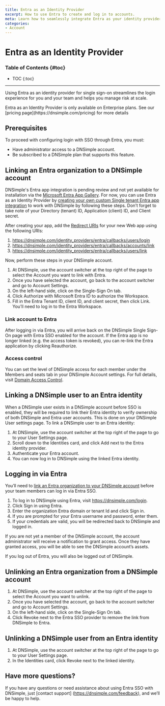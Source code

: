 ```yaml
---
title: Entra as an Identity Provider
excerpt: How to use Entra to create and log in to accounts.
meta: Learn how to seamlessly integrate Entra as your identity provider for account creation and secure logins, enhancing your user experience and security.
categories:
- Account
---
```


# Entra as an Identity Provider

### Table of Contents {#toc}

* TOC
{:toc}

---

Using Entra as an identity provider for single sign-on streamlines the login experience for you and your team and helps you manage risk at scale.

<info>
Entra as an Identity Provider is only available on Enterprise plans. See our [pricing page](https://dnsimple.com/pricing) for more details
</info>


## Prerequisites

To proceed with configuring login with SSO through Entra, you must:

- Have administrator access to a DNSimple account.
- Be subscribed to a DNSimple plan that supports this feature.

## Linking an Entra organization to a DNSimple account

DNSimple's Entra app integration is pending review and not yet available for installation via the [Microsoft Entra App Gallery](https://www.microsoft.com/en-us/security/business/identity-access/microsoft-entra-integrated-apps). For now, you can use Entra as an Identity Provider by [creating your own custom <label>Single tenant</label> Entra app integration](https://docs.azure.cn/en-us/data-explorer/kusto/access-control/provision-entra-id-app?view=microsoft-fabric&tabs=portal) to work with DNSimple by following these steps. Don’t forget to take note of your <label>Directory (tenant) ID</label>, <label>Application (client) ID</label>, and <label>Client secret</label>.

After creating your app, add the [Redirect URIs](https://learn.microsoft.com/en-us/entra/identity-platform/how-to-add-redirect-uri) for your new Web app using the following URIs:
1. https://dnsimple.com/identity_providers/entra/callbacks/users/login
2. https://dnsimple.com/identity_providers/entra/callbacks/accounts/link
3. https://dnsimple.com/identity_providers/entra/callbacks/users/link

Now, perform these steps in your DNSimple account.

1. At DNSimple, use the account switcher at the top right of the page to select the Account you want to link with Entra.
2. Once you have selected the account, go back to the account switcher and go to Account Settings.
3. On the left-hand side, click on the Single-Sign On tab.
4. Click Authorize with Microsoft Entra ID to authorize the Workspace.
5. Fill in the Entra Tenant ID, client ID, and client secret, then click Link. You’ll need to log in to the Entra Workspace.

### Link account to Entra

After logging in via Entra, you will arrive back on the DNSimple Single Sign-On page with Entra SSO enabled for the account.
If the Entra app is no longer linked (e.g. the access token is revoked), you can re-link the Entra application by clicking Reauthorize.

### Access control

You can set the level of DNSimple access for each member under the <label>Members and seats</label> tab in your DNSimple Account settings. For full details, visit [Domain Access Control](https://support.dnsimple.com/articles/domain-access-control/).

## Linking a DNSimple user to an Entra identity

When a DNSimple user exists in a DNSimple account before SSO is enabled, they will be required to link their Entra identity to verify ownership of both DNSimple and Entra user accounts. This is done on your DNSimple <label>User settings</label> page.
To link a DNSimple user to an Entra identity:
1. At DNSimple, use the account switcher at the top right of the page to go to your User Settings page.
1. Scroll down to the Identities card, and click Add next to the Entra identity provider.
1. Authenticate your Entra account.
1. You can now log in to DNSimple using the linked Entra identity.

## Logging in via Entra

You’ll need to [link an Entra organization to your DNSimple account]() before your team members can log in via Entra SSO.
1. To log in to DNSimple using Entra, visit https://dnsimple.com/login.
1. Click Sign in using Entra.
1. Enter the organization Entra domain or tenant Id and click Sign in.
1. If you are prompted for your Entra username and password, enter them.
1. If your credentials are valid, you will be redirected back to DNSimple and logged in.

If you are not yet a member of the DNSimple account, the account administrator will receive a notification to grant access. Once they have granted access, you will be able to see the DNSimple account’s assets.

If you log out of Entra, you will also be logged out of DNSimple.

## Unlinking an Entra organization from a DNSimple account

1. At DNSimple, use the account switcher at the top right of the page to select the Account you want to unlink.
1. Once you have selected the account, go back to the account switcher and go to Account Settings.
1. On the left-hand side, click on the Single-Sign On tab.
1. Click Revoke next to the Entra SSO provider to remove the link from DNSimple to Entra.

## Unlinking a DNSimple user from an Entra identity

1. At DNSimple, use the account switcher at the top right of the page to go to your User Settings page.
1. In the Identities card, click Revoke next to the linked identity.

## Have more questions?

If you have any questions or need assistance about using Entra SSO with DNSimple, just [contact support] (https://dnsimple.com/feedback), and we’ll be happy to help.
